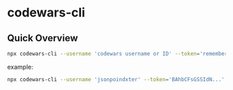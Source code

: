 # codewars-cli

## Quick Overview
```bash
npx codewars-cli --username 'codewars username or ID' --token='remember_user_token from codewars cookie'
```
example:
```bash
npx codewars-cli --username 'jsonpoindxter' --token='BAhbCFsGSSIdN...'
```
